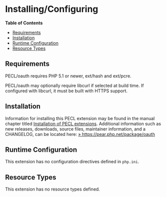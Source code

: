 Installing/Configuring
======================

**Table of Contents**

-   [Requirements](/oauth/setup.html#Requirements)
-   [Installation](/oauth/setup.html#Installation)
-   [Runtime Configuration](/oauth/setup.html#Runtime%20Configuration)
-   [Resource Types](/oauth/setup.html#Resource%20Types)

Requirements
------------

PECL/oauth requires PHP 5.1 or newer, ext/hash and ext/pcre.

PECL/oauth may optionally require libcurl if selected at build time. If
configured with libcurl, it must be built with HTTPS support.

Installation
------------

Information for installing this PECL extension may be found in the
manual chapter titled
<a href="/install/pecl.html" class="link">Installation of PECL extensions</a>.
Additional information such as new releases, downloads, source files,
maintainer information, and a CHANGELOG, can be located here:
<a href="https://pear.php.net/package/oauth" class="link external">» https://pear.php.net/package/oauth</a>

Runtime Configuration
---------------------

This extension has no configuration directives defined in `php.ini`.

Resource Types
--------------

This extension has no resource types defined.

